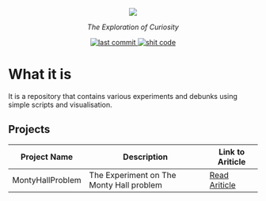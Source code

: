 <p align="center">
    <a href="#"><img src="https://i.ibb.co/NLRK5H5/Think-Tank.png"></a>
</p>

<p align="center">
    <em>The Exploration of Curiosity</em>
</p>

<p align="center">
    <a href="#">
      <img src="https://img.shields.io/github/last-commit/nat236919/ThinkTank" alt="last commit">
    </a>
    <a href="https://github.com/trekhleb/state-of-the-art-shitcode" target="_blank">
        <img src="https://img.shields.io/static/v1?label=State-of-the-art&message=Shitcode&color=7B5804" alt="shit code">
    </a>
</p>

# What it is

It is a repository that contains various experiments and debunks using simple scripts and visualisation.

## Projects

|  Project Name                |                       Description                              |                             Link to Ariticle                                  |
| ---------------------------- | -------------------------------------------------------------- | ----------------------------------------------------------------------------- |
| MontyHallProblem             | The Experiment on The Monty Hall problem                       | [Read Ariticle](https://nat236919.github.io/posts/2020/03/monty-hall-problem) |
